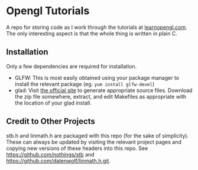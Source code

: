 # Opengl Tutorials

A repo for storing code as I work through the tutorials at [learnopengl.com](https://learnopengl.com). The only interesting aspect is that the whole thing is written in plain C.

## Installation

Only a few dependencies are required for installation.
- GLFW: This is most easily obtained using your package manager to install the relevant package (eg. `yum install glfw-devel`)
- glad: Visit [the official site](https://glad.dav1d.de/) to generate appropriate source files. Download the zip file somewhere, extract, and edit Makefiles as appropriate with the location of your glad install.

## Credit to Other Projects

stb.h and linmath.h are packaged with this repo (for the sake of simplicity). These can always be updated by visiting the relevant project pages and copying new versions of these headers into this repo. See https://github.com/nothings/stb and https://github.com/datenwolf/linmath.h.git.

